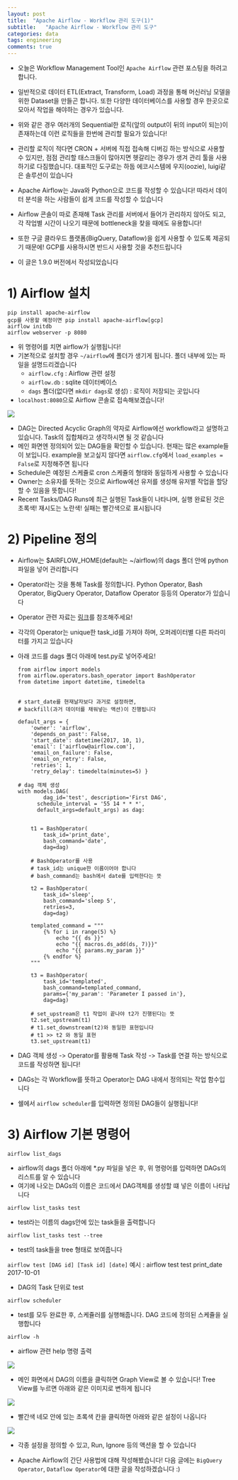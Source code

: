 ```yaml
---
layout: post
title:  "Apache Airflow - Workflow 관리 도구(1)"
subtitle:   "Apache Airflow - Workflow 관리 도구"
categories: data
tags: engineering
comments: true
---
```


- 오늘은 Workflow Management Tool인 ```Apache Airflow``` 관련 포스팅을 하려고 합니다.   
- 일반적으로 데이터 ETL(Extract, Transform, Load) 과정을 통해 머신러닝 모델을 위한 Dataset을 만들곤 합니다. 또한 다양한 데이터베이스를 사용할 경우 한곳으로 모아서 작업을 해야하는 경우가 있습니다. 
- 위와 같은 경우 여러개의 Sequential한 로직(앞의 output이 뒤의 input이 되는)이 존재하는데 이런 로직들을 한번에 관리할 필요가 있습니다!

- 관리할 로직이 적다면 CRON + 서버에 직접 접속해 디버깅 하는 방식으로 사용할 수 있지만, 점점 관리할 태스크들이 많아지면 헷갈리는 경우가 생겨 관리 툴을 사용하기로 다짐했습니다. 대표적인 도구로는 하둡 에코시스템에 우지(oozie), luigi같은 솔루션이 있습니다

- Apache Airflow는 Java와 Python으로 코드를 작성할 수 있습니다! 따라서 데이터 분석을 하는 사람들이 쉽게 코드를 작성할 수 있습니다

- Airflow 콘솔이 따로 존재해 Task 관리를 서버에서 들어가 관리하지 않아도 되고, 각 작업별 시간이 나오기 때문에 bottleneck을 찾을 때에도 유용합니다!

- 또한 구글 클라우드 플랫폼(BigQuery, Dataflow)을 쉽게 사용할 수 있도록 제공되기 때문에! GCP를 사용하시면 반드시 사용할 것을 추천드립니다

- 이 글은 1.9.0 버전에서 작성되었습니다


# 1) Airflow 설치
```
pip install apache-airflow
gcp를 사용할 예정이면 pip install apache-airflow[gcp]
airflow initdb
airflow webserver -p 8080
```

- 위 명령어를 치면 airflow가 실행됩니다!  
- 기본적으로 설치할 경우 ```~/airflow```에 폴더가 생기게 됩니다. 폴더 내부에 있는 파일을 설명드리겠습니다
	- ```airflow.cfg``` : Airflow 관련 설정 
	- ```airflow.db``` : sqlite 데이터베이스
	- ```dags``` 폴더(없다면 ```mkdir dags```로 생성) : 로직이 저장되는 곳입니다
- ```localhost:8080```으로 Airflow 콘솔로 접속해보겠습니다!


<img src="https://raw.githubusercontent.com/zzsza/bigquery-tutorial/f80caf45a9f835ddc20442a56654baf8be927e52/tutorials/images/012_airflow_02.png">

- DAG는 Directed Acyclic Graph의 약자로 Airflow에선 workflow라고 설명하고 있습니다. Task의 집합체라고 생각하시면 될 것 같습니다  
- 메인 화면엔 정의되어 있는 DAG들을 확인할 수 있습니다. 현재는 많은 example들이 보입니다. example을 보고싶지 않다면 ```airflow.cfg```에서 ```load_examples = False```로 지정해주면 됩니다  
- Schedule은 예정된 스케쥴로 cron 스케쥴의 형태와 동일하게 사용할 수 있습니다  
- Owner는 소유자를 뜻하는 것으로 Airflow에선 유저를 생성해 유저별 작업을 할당할 수 있음을 뜻합니다!  
- Recent Tasks/DAG Runs에 최근 실행된 Task들이 나타나며, 실행 완료된 것은 초록색! 재시도는 노란색! 실패는 빨간색으로 표시됩니다


# 2) Pipeline 정의
- Airflow는 $AIRFLOW_HOME(default는 ~/airflow)의 dags 폴더 안에 python 파일을 넣어 관리합니다  
- Operator라는 것을 통해 Task를 정의합니다. Python Operator, Bash Operator, BigQuery Operator, Dataflow Operator 등등의 Operator가 있습니다
- Operator 관련 자료는 [링크](https://airflow.incubator.apache.org/code.html#operator-api)를 참조해주세요!
- 각각의 Operator는 unique한 task_id를 가져야 하며, 오퍼레이터별 다른 파라미터를 가지고 있습니다
- 아래 코드를 dags 폴더 아래에 test.py로 넣어주세요!

	```
	from airflow import models
	from airflow.operators.bash_operator import BashOperator
	from datetime import datetime, timedelta
	    
	
	# start_date를 현재날자보다 과거로 설정하면, 
	# backfill(과거 데이터를 채워넣는 액션)이 진행됩니다
	
	default_args = {
	    'owner': 'airflow',
	    'depends_on_past': False,
	    'start_date': datetime(2017, 10, 1),
	    'email': ['airflow@airflow.com'],
	    'email_on_failure': False,
	    'email_on_retry': False,
	    'retries': 1,
	    'retry_delay': timedelta(minutes=5)	}
	
	# dag 객체 생성
	with models.DAG(
			dag_id='test', description='First DAG', 
          schedule_interval = '55 14 * * *', 
          default_args=default_args) as dag:
	
		
		t1 = BashOperator(
		    task_id='print_date',
		    bash_command='date',
		    dag=dag)
		
		# BashOperator를 사용
		# task_id는 unique한 이름이어야 합니다
		# bash_command는 bash에서 date를 입력한다는 뜻
		
		t2 = BashOperator(
		    task_id='sleep',
		    bash_command='sleep 5',
		    retries=3,
		    dag=dag)
		
		templated_command = """
		    {% for i in range(5) %}
		        echo "{{ ds }}"
		        echo "{{ macros.ds_add(ds, 7)}}"
		        echo "{{ params.my_param }}"
		    {% endfor %}
		"""
		
		t3 = BashOperator(
		    task_id='templated',
		    bash_command=templated_command,
		    params={'my_param': 'Parameter I passed in'},
		    dag=dag)
		
		# set_upstream은 t1 작업이 끝나야 t2가 진행된다는 뜻
		t2.set_upstream(t1)
		# t1.set_downstream(t2)와 동일한 표현입니다
		# t1 >> t2 와 동일 표현
		t3.set_upstream(t1)
	```

- DAG 객체 생성 -> Operator를 활용해 Task 작성 -> Task를 연결 하는 방식으로 코드를 작성하면 됩니다!
- DAGs는 각 Workflow를 뜻하고 Operator는 DAG 내에서 정의되는 작업 함수입니다
- 쉘에서 ```airflow scheduler```를 입력하면 정의된 DAG들이 실행됩니다!


# 3) Airflow 기본 명령어

```airflow list_dags```

- airflow의 dags 폴더 아래에 *.py 파일을 넣은 후, 위 명령어를 입력하면 DAGs의 리스트를 알 수 있습니다
- 여기에 나오는 DAGs의 이름은 코드에서 DAG객체를 생성할 떄 넣은 이름이 나타납니다

```airflow list_tasks test```

- test라는 이름의 dags안에 있는 task들을 출력합니다

```airflow list_tasks test --tree```

- test의 task들을 tree 형태로 보여줍니다

```airflow test [DAG id] [Task id] [date]```
예시 : airflow test test print_date 2017-10-01

- DAG의 Task 단위로 test

```airflow scheduler```

- test를 모두 완료한 후, 스케쥴러를 실행해줍니다. DAG 코드에 정의된 스케쥴을 실행합니다

```airflow -h```

- airflow 관련 help 명령 출력



<img src="https://raw.githubusercontent.com/zzsza/bigquery-tutorial/f80caf45a9f835ddc20442a56654baf8be927e52/tutorials/images/012_airflow_03.png">

- 메인 화면에서 DAG의 이름을 클릭하면 Graph View로 볼 수 있습니다! Tree View를 누르면 아래와 같은 이미지로 변하게 됩니다


<img src="https://raw.githubusercontent.com/zzsza/bigquery-tutorial/f80caf45a9f835ddc20442a56654baf8be927e52/tutorials/images/012_airflow_04.png">

- 빨간색 네모 안에 있는 초록색 칸을 클릭하면 아래와 같은 설정이 나옵니다

<img src="https://github.com/zzsza/bigquery-tutorial/raw/f80caf45a9f835ddc20442a56654baf8be927e52/tutorials/images/012_airflow_05.png">

- 각종 설정을 정의할 수 있고, Run, Ignore 등의 액션을 할 수 있습니다

- Apache Airflow의 간단 사용법에 대해 작성해봤습니다! 다음 글에는 ```BigQuery Operator```, ```Dataflow Operator```에 대한 글을 작성하겠습니다 :)